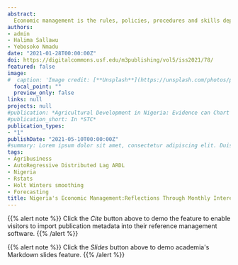 ```yaml
---
abstract: 
  Economic management is the rules, policies, procedures and skills deployed to manage the resources, finances, income, and expenditure of a community, business enterprise or a whole country. The major instruments of economic management are the fiscal and economic development policies normally outlined in the countries budget by the President. The failure to achieve the stated objectives in the fiscal and monetary policies are the major challenges faced by less developed and developing countries of the world. This is because of frequent fluctuations in macro-prices particularly interest, wage and exchange rates. The resultant effects of the movement of these prices are reflected in the inflation and the GDP growth rates which adversely affects agribusiness activities. In this study, the trend of the movement of monthly inflation rate between 1996 and 2020 in Nigeria was investigated. The data, which were obtained from the records of the Central bank of Nigeria, National Bureau of Statistics as well as the World Bank's World Development Indicators, were analyzed using descriptive statistics as well as cubic, spline and smoothing methods. The results, which showed Nigeria's average inflation for the period under study to be 12.42%, was better managed during civilian administrations (with a mean of 11.8%) but was higher than most countries of the world. Among the smoothing methods, Holt-Winters predicted (1996-2020) and forecast (2020-2042) Nigerian inflation better than other methods with a mean forecast of 11.25. Among the presidents, the Goodluck Jonathan era witnessed the most stable inflation regime with a mean of 10.2%. The results further reveal that a stable inflation is capable of increasing agriculture GDP by 1.0885% yearly although only short-run dynamics is apparent. It is recommended that more technical skills rather than guesswork policies should be deployed by the government to better manage the inflationary trend so that Nigeria could return to single-digit inflation regime that was once achieved.
authors:
- admin
- Halima Sallawu
- Yebosoko Nmadu
date: "2021-01-28T00:00:00Z"
doi: https://digitalcommons.usf.edu/m3publishing/vol5/iss2021/78/
featured: false
image:
#  caption: 'Image credit: [**Unsplash**](https://unsplash.com/photos/pLCdAaMFLTE)'
  focal_point: ""
  preview_only: false
links: null
projects: null
#publication: *Agricultural Development in Nigeria: Evidence can Chart the Path*
#publication_short: In *STC*
publication_types:
- "1"
publishDate: "2021-05-10T00:00:00Z"
#summary: Lorem ipsum dolor sit amet, consectetur adipiscing elit. Duis posuere tellus.
tags:
- Agribusiness
- AutoRegressive Distributed Lag ARDL
- Nigeria
- Rstats
- Holt Winters smoothing
- Forecasting
title: Nigeria's Economic Management:Reflections Through Monthly Interest Rate Movement From 1996 to 2020 and Beyond
---
```


{{% alert note %}}
Click the *Cite* button above to demo the feature to enable visitors to import publication metadata into their reference management software.
{{% /alert %}}

{{% alert note %}}
Click the *Slides* button above to demo academia's Markdown slides feature.
{{% /alert %}}
